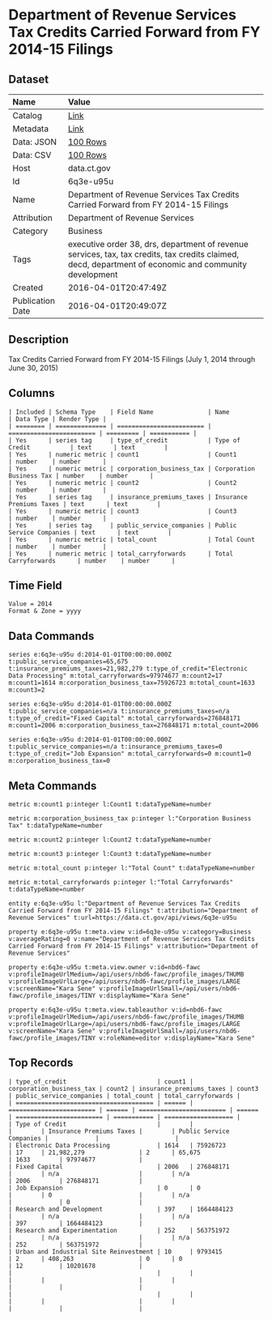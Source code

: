 # Department of Revenue Services Tax Credits Carried Forward from FY 2014-15 Filings

## Dataset

| Name | Value |
| :--- | :---- |
| Catalog | [Link](https://catalog.data.gov/dataset/department-of-revenue-services-tax-credits-carried-forward-from-fy-2014-15-filings) |
| Metadata | [Link](https://data.ct.gov/api/views/6q3e-u95u) |
| Data: JSON | [100 Rows](https://data.ct.gov/api/views/6q3e-u95u/rows.json?max_rows=100) |
| Data: CSV | [100 Rows](https://data.ct.gov/api/views/6q3e-u95u/rows.csv?max_rows=100) |
| Host | data.ct.gov |
| Id | 6q3e-u95u |
| Name | Department of Revenue Services Tax Credits Carried Forward from FY 2014-15 Filings |
| Attribution | Department of Revenue Services |
| Category | Business |
| Tags | executive order 38, drs, department of revenue services, tax, tax credits, tax credits claimed, decd, department of economic and community development |
| Created | 2016-04-01T20:47:49Z |
| Publication Date | 2016-04-01T20:49:07Z |

## Description

Tax Credits Carried Forward from FY 2014-15 Filings (July 1, 2014 through June 30, 2015)

## Columns

```ls
| Included | Schema Type    | Field Name               | Name                     | Data Type | Render Type |
| ======== | ============== | ======================== | ======================== | ========= | =========== |
| Yes      | series tag     | type_of_credit           | Type of Credit           | text      | text        |
| Yes      | numeric metric | count1                   | Count1                   | number    | number      |
| Yes      | numeric metric | corporation_business_tax | Corporation Business Tax | number    | number      |
| Yes      | numeric metric | count2                   | Count2                   | number    | number      |
| Yes      | series tag     | insurance_premiums_taxes | Insurance Premiums Taxes | text      | text        |
| Yes      | numeric metric | count3                   | Count3                   | number    | number      |
| Yes      | series tag     | public_service_companies | Public Service Companies | text      | text        |
| Yes      | numeric metric | total_count              | Total Count              | number    | number      |
| Yes      | numeric metric | total_carryforwards      | Total Carryforwards      | number    | number      |
```

## Time Field

```ls
Value = 2014
Format & Zone = yyyy
```

## Data Commands

```ls
series e:6q3e-u95u d:2014-01-01T00:00:00.000Z t:public_service_companies=65,675 t:insurance_premiums_taxes=21,982,279 t:type_of_credit="Electronic Data Processing" m:total_carryforwards=97974677 m:count2=17 m:count1=1614 m:corporation_business_tax=75926723 m:total_count=1633 m:count3=2

series e:6q3e-u95u d:2014-01-01T00:00:00.000Z t:public_service_companies=n/a t:insurance_premiums_taxes=n/a t:type_of_credit="Fixed Capital" m:total_carryforwards=276848171 m:count1=2006 m:corporation_business_tax=276848171 m:total_count=2006

series e:6q3e-u95u d:2014-01-01T00:00:00.000Z t:public_service_companies=n/a t:insurance_premiums_taxes=0 t:type_of_credit="Job Expansion" m:total_carryforwards=0 m:count1=0 m:corporation_business_tax=0
```

## Meta Commands

```ls
metric m:count1 p:integer l:Count1 t:dataTypeName=number

metric m:corporation_business_tax p:integer l:"Corporation Business Tax" t:dataTypeName=number

metric m:count2 p:integer l:Count2 t:dataTypeName=number

metric m:count3 p:integer l:Count3 t:dataTypeName=number

metric m:total_count p:integer l:"Total Count" t:dataTypeName=number

metric m:total_carryforwards p:integer l:"Total Carryforwards" t:dataTypeName=number

entity e:6q3e-u95u l:"Department of Revenue Services Tax Credits Carried Forward from FY 2014-15 Filings" t:attribution="Department of Revenue Services" t:url=https://data.ct.gov/api/views/6q3e-u95u

property e:6q3e-u95u t:meta.view v:id=6q3e-u95u v:category=Business v:averageRating=0 v:name="Department of Revenue Services Tax Credits Carried Forward from FY 2014-15 Filings" v:attribution="Department of Revenue Services"

property e:6q3e-u95u t:meta.view.owner v:id=nbd6-fawc v:profileImageUrlMedium=/api/users/nbd6-fawc/profile_images/THUMB v:profileImageUrlLarge=/api/users/nbd6-fawc/profile_images/LARGE v:screenName="Kara Sene" v:profileImageUrlSmall=/api/users/nbd6-fawc/profile_images/TINY v:displayName="Kara Sene"

property e:6q3e-u95u t:meta.view.tableauthor v:id=nbd6-fawc v:profileImageUrlMedium=/api/users/nbd6-fawc/profile_images/THUMB v:profileImageUrlLarge=/api/users/nbd6-fawc/profile_images/LARGE v:screenName="Kara Sene" v:profileImageUrlSmall=/api/users/nbd6-fawc/profile_images/TINY v:roleName=editor v:displayName="Kara Sene"
```

## Top Records

```ls
| type_of_credit                         | count1 | corporation_business_tax | count2 | insurance_premiums_taxes | count3 | public_service_companies | total_count | total_carryforwards | 
| ====================================== | ====== | ======================== | ====== | ======================== | ====== | ======================== | =========== | =================== | 
| Type of Credit                         |        |                          |        | Insurance Premiums Taxes |        | Public Service Companies |             |                     | 
| Electronic Data Processing             | 1614   | 75926723                 | 17     | 21,982,279               | 2      | 65,675                   | 1633        | 97974677            | 
| Fixed Capital                          | 2006   | 276848171                |        | n/a                      |        | n/a                      | 2006        | 276848171           | 
| Job Expansion                          | 0      | 0                        |        | 0                        |        | n/a                      |             | 0                   | 
| Research and Development               | 397    | 1664484123               |        | n/a                      |        | n/a                      | 397         | 1664484123          | 
| Research and Experimentation           | 252    | 563751972                |        | n/a                      |        | n/a                      | 252         | 563751972           | 
| Urban and Industrial Site Reinvestment | 10     | 9793415                  | 2      | 408,263                  | 0      | 0                        | 12          | 10201678            | 
|                                        |        |                          |        |                          |        |                          |             |                     | 
|                                        |        |                          |        |                          |        |                          |             |                     | 
```